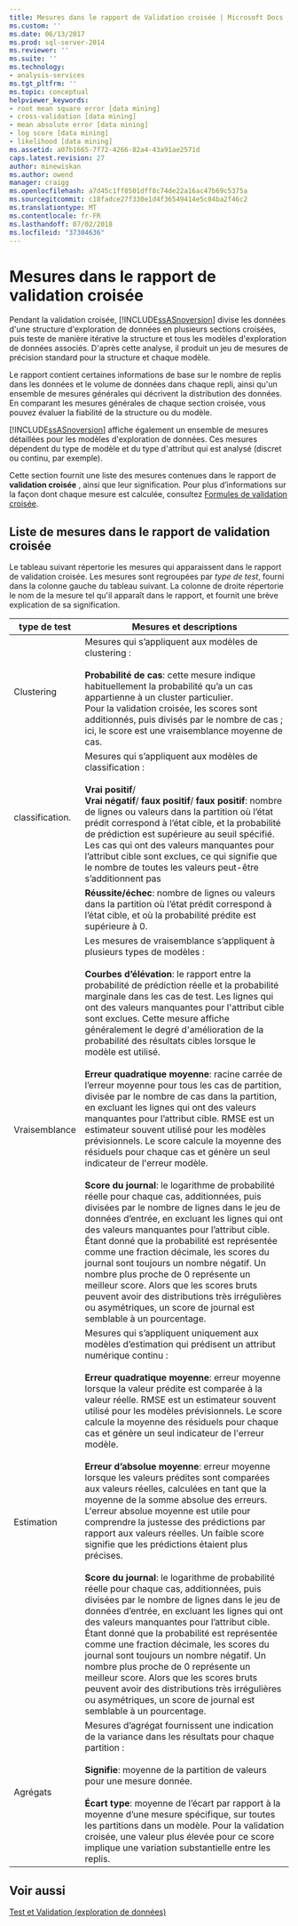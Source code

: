 ```yaml
---
title: Mesures dans le rapport de Validation croisée | Microsoft Docs
ms.custom: ''
ms.date: 06/13/2017
ms.prod: sql-server-2014
ms.reviewer: ''
ms.suite: ''
ms.technology:
- analysis-services
ms.tgt_pltfrm: ''
ms.topic: conceptual
helpviewer_keywords:
- root mean square error [data mining]
- cross-validation [data mining]
- mean absolute error [data mining]
- log score [data mining]
- likelihood [data mining]
ms.assetid: a07b1665-7f72-4266-82a4-43a91ae2571d
caps.latest.revision: 27
author: minewiskan
ms.author: owend
manager: craigg
ms.openlocfilehash: a7d45c1ff8501dff8c74de22a16ac47b69c5375a
ms.sourcegitcommit: c18fadce27f330e1d4f36549414e5c84ba2f46c2
ms.translationtype: MT
ms.contentlocale: fr-FR
ms.lasthandoff: 07/02/2018
ms.locfileid: "37304636"
---
```

# <a name="measures-in-the-cross-validation-report"></a>Mesures dans le rapport de validation croisée
  Pendant la validation croisée, [!INCLUDE[ssASnoversion](../../includes/ssasnoversion-md.md)] divise les données d'une structure d'exploration de données en plusieurs sections croisées, puis teste de manière itérative la structure et tous les modèles d'exploration de données associés. D'après cette analyse, il produit un jeu de mesures de précision standard pour la structure et chaque modèle.  
  
 Le rapport contient certaines informations de base sur le nombre de replis dans les données et le volume de données dans chaque repli, ainsi qu'un ensemble de mesures générales qui décrivent la distribution des données. En comparant les mesures générales de chaque section croisée, vous pouvez évaluer la fiabilité de la structure ou du modèle.  
  
 [!INCLUDE[ssASnoversion](../../includes/ssasnoversion-md.md)] affiche également un ensemble de mesures détaillées pour les modèles d'exploration de données. Ces mesures dépendent du type de modèle et du type d'attribut qui est analysé (discret ou continu, par exemple).  
  
 Cette section fournit une liste des mesures contenues dans le rapport de **validation croisée** , ainsi que leur signification. Pour plus d’informations sur la façon dont chaque mesure est calculée, consultez [Formules de validation croisée](cross-validation-formulas.md).  
  
## <a name="list-of-measures-in-the-cross-validation-report"></a>Liste de mesures dans le rapport de validation croisée  
 Le tableau suivant répertorie les mesures qui apparaissent dans le rapport de validation croisée. Les mesures sont regroupées par *type de test*, fourni dans la colonne gauche du tableau suivant. La colonne de droite répertorie le nom de la mesure tel qu'il apparaît dans le rapport, et fournit une brève explication de sa signification.  
  
|type de test|Mesures et descriptions|  
|---------------|-------------------------------|  
|Clustering|Mesures qui s’appliquent aux modèles de clustering :<br /><br /> **Probabilité de cas**: cette mesure indique habituellement la probabilité qu’a un cas appartienne à un cluster particulier. <br />                      Pour la validation croisée, les scores sont additionnés, puis divisés par le nombre de cas ; ici, le score est une vraisemblance moyenne de cas.|  
|classification.|Mesures qui s’appliquent aux modèles de classification :<br /><br /> **Vrai positif**/<br />                      **Vrai négatif**/ **faux positif**/ **faux positif**: nombre de lignes ou valeurs dans la partition où l’état prédit correspond à l’état cible, et la probabilité de prédiction est supérieure au seuil spécifié. Les cas qui ont des valeurs manquantes pour l’attribut cible sont exclues, ce qui signifie que le nombre de toutes les valeurs peut-être s’additionnent pas|  
||**Réussite/échec**: nombre de lignes ou valeurs dans la partition où l’état prédit correspond à l’état cible, et où la probabilité prédite est supérieure à 0.|  
|Vraisemblance|Les mesures de vraisemblance s’appliquent à plusieurs types de modèles :<br /><br /> **Courbes d’élévation**: le rapport entre la probabilité de prédiction réelle et la probabilité marginale dans les cas de test. Les lignes qui ont des valeurs manquantes pour l'attribut cible sont exclues. Cette mesure affiche généralement le degré d'amélioration de la probabilité des résultats cibles lorsque le modèle est utilisé.<br /><br /> **Erreur quadratique moyenne**: racine carrée de l’erreur moyenne pour tous les cas de partition, divisée par le nombre de cas dans la partition, en excluant les lignes qui ont des valeurs manquantes pour l’attribut cible. RMSE est un estimateur souvent utilisé pour les modèles prévisionnels. Le score calcule la moyenne des résiduels pour chaque cas et génère un seul indicateur de l'erreur modèle.<br /><br /> **Score du journal**: le logarithme de probabilité réelle pour chaque cas, additionnées, puis divisées par le nombre de lignes dans le jeu de données d’entrée, en excluant les lignes qui ont des valeurs manquantes pour l’attribut cible. Étant donné que la probabilité est représentée comme une fraction décimale, les scores du journal sont toujours un nombre négatif. Un nombre plus proche de 0 représente un meilleur score. Alors que les scores bruts peuvent avoir des distributions très irrégulières ou asymétriques, un score de journal est semblable à un pourcentage.|  
|Estimation|Mesures qui s’appliquent uniquement aux modèles d’estimation qui prédisent un attribut numérique continu :<br /><br /> **Erreur quadratique moyenne**: erreur moyenne lorsque la valeur prédite est comparée à la valeur réelle. RMSE est un estimateur souvent utilisé pour les modèles prévisionnels. Le score calcule la moyenne des résiduels pour chaque cas et génère un seul indicateur de l'erreur modèle.<br /><br /> **Erreur d’absolue moyenne**: erreur moyenne lorsque les valeurs prédites sont comparées aux valeurs réelles, calculées en tant que la moyenne de la somme absolue des erreurs. L'erreur absolue moyenne est utile pour comprendre la justesse des prédictions par rapport aux valeurs réelles. Un faible score signifie que les prédictions étaient plus précises.<br /><br /> **Score du journal**: le logarithme de probabilité réelle pour chaque cas, additionnées, puis divisées par le nombre de lignes dans le jeu de données d’entrée, en excluant les lignes qui ont des valeurs manquantes pour l’attribut cible. Étant donné que la probabilité est représentée comme une fraction décimale, les scores du journal sont toujours un nombre négatif. Un nombre plus proche de 0 représente un meilleur score. Alors que les scores bruts peuvent avoir des distributions très irrégulières ou asymétriques, un score de journal est semblable à un pourcentage.|  
|Agrégats|Mesures d’agrégat fournissent une indication de la variance dans les résultats pour chaque partition :<br /><br /> **Signifie**: moyenne de la partition de valeurs pour une mesure donnée.<br /><br /> **Écart type**: moyenne de l’écart par rapport à la moyenne d’une mesure spécifique, sur toutes les partitions dans un modèle. Pour la validation croisée, une valeur plus élevée pour ce score implique une variation substantielle entre les replis.|  
  
## <a name="see-also"></a>Voir aussi  
 [Test et Validation &#40;exploration de données&#41;](testing-and-validation-data-mining.md)  
  
  
